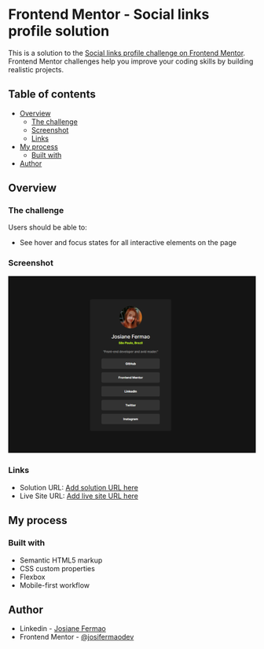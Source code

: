 # Frontend Mentor - Social links profile solution

This is a solution to the [Social links profile challenge on Frontend Mentor](https://www.frontendmentor.io/challenges/social-links-profile-UG32l9m6dQ). Frontend Mentor challenges help you improve your coding skills by building realistic projects. 

## Table of contents

- [Overview](#overview)
  - [The challenge](#the-challenge)
  - [Screenshot](#screenshot)
  - [Links](#links)
- [My process](#my-process)
  - [Built with](#built-with)
- [Author](#author)



## Overview

### The challenge

Users should be able to:

- See hover and focus states for all interactive elements on the page

### Screenshot

![](./design/screenshott.png)

### Links

- Solution URL: [Add solution URL here](https://www.frontendmentor.io/solutions/social-links-profile-solution-_BVeugApJT)
- Live Site URL: [Add live site URL here](https://social-links-profile-main-liart.vercel.app/)

## My process

### Built with

- Semantic HTML5 markup
- CSS custom properties
- Flexbox
- Mobile-first workflow

## Author

- Linkedin - [Josiane Fermao](https://www.linkedin.com/in/josiane-fermao-78a2b3168/)
- Frontend Mentor - [@josifermaodev](https://www.frontendmentor.io/profile/josifermaodev)
